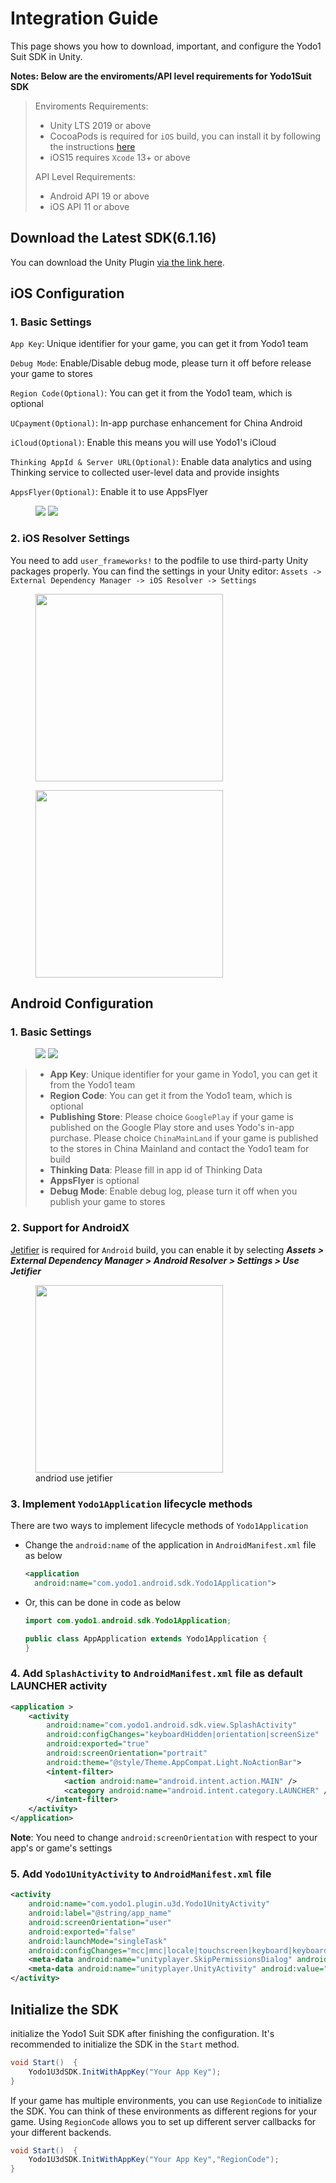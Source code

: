 # Integration Guide
This page shows you how to download, important, and configure the Yodo1 Suit SDK in Unity.

**Notes: Below are the enviroments/API level requirements for Yodo1Suit SDK**

> Enviroments Requirements:
>
> - Unity LTS 2019 or above
> - CocoaPods is required for `iOS` build, you can install it by following the instructions [here](https://guides.cocoapods.org/using/getting-started.html#getting-started)
> - iOS15 requires `Xcode` 13+ or above
>
> API Level Requirements:
>
> - Android API 19 or above
> -  iOS API 11 or above

## Download the Latest SDK(6.1.16)
You can download the Unity Plugin [via the link here](https://bj-ali-opp-sdk-update.oss-cn-beijing.aliyuncs.com/Yodo1Sdk_OpenSuit/Yodo1SDK(Suit)-6.2.0.unitypackage).

## iOS Configuration
### 1. Basic Settings
`App Key`: Unique identifier for your game, you can get it from Yodo1 team

`Debug Mode`: Enable/Disable debug mode, please turn it off before release your game to stores

`Region Code(Optional)`: You can get it from the Yodo1 team, which is optional

`UCpayment(Optional)`: In-app purchase enhancement for China Android

`iCloud(Optional)`: Enable this means you will use Yodo1's iCloud

`Thinking AppId & Server URL(Optional)`: Enable data analytics and using Thinking service to collected user-level data and provide insights

`AppsFlyer(Optional)`: Enable it to use AppsFlyer
<!-- markdownlint-disable -->

<figure> 
	 <img src="/zh/assets/images/unity_ios.png">
    <img src="/zh/assets/images/unity_setting_0.png">
</figure>
<!-- markdownlint-restore -->

### 2. iOS Resolver Settings

You need to add `user_frameworks!` to the podfile to use third-party Unity packages properly.  You can find the settings in your Unity editor: `Assets -> External Dependency Manager -> iOS Resolver -> Settings`

<!-- markdownlint-disable -->

<figure> 
    <img src="/zh/assets/images/unity_setting_1.jpg" width="300"> 
</figure>
<figure> 
    <img src="/zh/assets/images/unity_setting_2.jpg" width="300"> 
</figure>

<!-- markdownlint-restore -->

## Android Configuration

### 1. Basic Settings
<!-- markdownlint-disable -->
<figure> 
	<img src="/zh/assets/images/unity_android.png">
    <img src="/zh/assets/images/unity_setting_3.png"> 
    <!-- <figcaption>Unity Settings</figcaption>  -->
</figure>

>* **App Key**: Unique identifier for your game in Yodo1, you can get it from the Yodo1 team
>* **Region Code**: You can get it from the Yodo1 team, which is optional
>* **Publishing Store**: Please choice `GooglePlay` if your game is published on the Google Play store and uses Yodo's in-app purchase. Please choice `ChinaMainLand` if your game is published to the stores in China Mainland and contact the Yodo1 team for build
>* **Thinking Data**: Please fill in app id of Thinking Data
>* **AppsFlyer** is optional
>* **Debug Mode**: Enable debug log, please turn it off when you publish your game to stores

### 2. Support for AndroidX

[Jetifier](https://developer.android.com/jetpack/androidx/releases/jetifier) is required for `Android` build, you can enable it by selecting ***Assets > External Dependency Manager > Android Resolver > Settings > Use Jetifier***

<!-- markdownlint-disable -->
<figure> 
    <img src="/zh/assets/images/andriod_use_jetifier.png" width="300"> 
    <figcaption>andriod use jetifier</figcaption> 
</figure>

### 3. Implement `Yodo1Application` lifecycle methods

There are two ways to implement lifecycle methods of `Yodo1Application`

* Change the `android:name` of the application in `AndroidManifest.xml` file as below
  
  ```xml
  <application
    android:name="com.yodo1.android.sdk.Yodo1Application">
  ```

* Or, this can be done in code as below
  
  ```java
  import com.yodo1.android.sdk.Yodo1Application;

  public class AppApplication extends Yodo1Application {
  }
  ```

### 4. Add `SplashActivity` to `AndroidManifest.xml` file as default LAUNCHER activity

  ```xml
  <application >
      <activity
          android:name="com.yodo1.android.sdk.view.SplashActivity"
          android:configChanges="keyboardHidden|orientation|screenSize"
          android:exported="true"
          android:screenOrientation="portrait"
          android:theme="@style/Theme.AppCompat.Light.NoActionBar">
          <intent-filter>
              <action android:name="android.intent.action.MAIN" />
              <category android:name="android.intent.category.LAUNCHER" />
          </intent-filter>
      </activity>
  </application>
  ```

**Note**: You need to change `android:screenOrientation` with respect to your app's or game's settings

### 5. Add `Yodo1UnityActivity` to `AndroidManifest.xml` file

  ```xml
  <activity
      android:name="com.yodo1.plugin.u3d.Yodo1UnityActivity"
      android:label="@string/app_name"
      android:screenOrientation="user"
      android:exported="false"
      android:launchMode="singleTask"
      android:configChanges="mcc|mnc|locale|touchscreen|keyboard|keyboardHidden|navigation|orientation|screenLayout|uiMode|screenSize|smallestScreenSize|fontScale">
      <meta-data android:name="unityplayer.SkipPermissionsDialog" android:value="true" />
      <meta-data android:name="unityplayer.UnityActivity" android:value="true" />
  </activity>
  ```

## Initialize the SDK

initialize the Yodo1 Suit SDK after finishing the configuration. It's recommended to initialize the SDK in the `Start` method.

```c#
void Start()  {
    Yodo1U3dSDK.InitWithAppKey("Your App Key");
}
```

If your game has multiple environments, you can use `RegionCode` to initialize the SDK. You can think of these environments as different regions for your game. Using `RegionCode` allows you to set up different server callbacks for your different backends.

```c#
void Start()  {
    Yodo1U3dSDK.InitWithAppKey("Your App Key","RegionCode");
}
```
